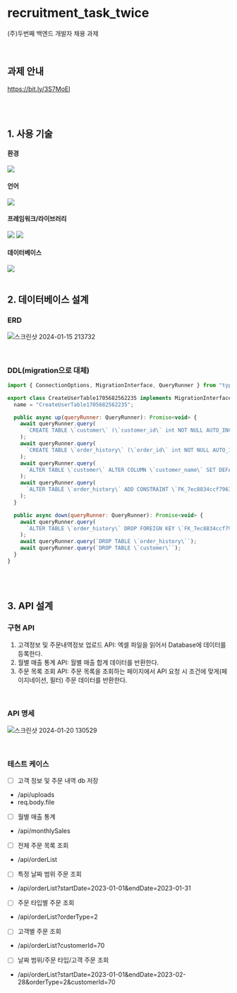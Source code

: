 # recruitment_task_twice

(주)두번째 백엔드 개발자 채용 과제

<br>

## 과제 안내

https://bit.ly/3S7MoEl

<br>
<br>

## 1. 사용 기술

#### 환경

  <img src="https://img.shields.io/badge/node.js-339933?style=for-the-badge&logo=nodedotjs&logoColor=white"/>

#### 언어

  <img src="https://img.shields.io/badge/typescript-3178C6?style=for-the-badge&logo=typescript&logoColor=white"/>

#### 프레임워크/라이브러리

<img src="https://img.shields.io/badge/express-000000?style=for-the-badge&logo=express&logoColor=white"/> <img src="https://img.shields.io/badge/typeorm-262627?style=for-the-badge&logo=typeorm&logoColor=white"/>

#### 데이터베이스

<img src="https://img.shields.io/badge/MySQL-4479A1?style=for-the-badge&logo=mysql&logoColor=white"/>

<br>
<br>

## 2. 데이터베이스 설계

### ERD

![스크린샷 2024-01-15 213732](https://github.com/Alloboo/recruitment_task_twice/assets/122436708/11a058e6-3662-4f4d-921a-fced9557e03d)

<br>

### DDL(migration으로 대체)

```javascript
import { ConnectionOptions, MigrationInterface, QueryRunner } from "typeorm";

export class CreateUserTable1705682562235 implements MigrationInterface {
  name = "CreateUserTable1705682562235";

  public async up(queryRunner: QueryRunner): Promise<void> {
    await queryRunner.query(
      `CREATE TABLE \`customer\` (\`customer_id\` int NOT NULL AUTO_INCREMENT, \`customer_name\` varchar(200) NOT NULL, \`customer_grade\` varchar(50) NOT NULL, PRIMARY KEY (\`customer_id\`)) ENGINE=InnoDB`
    );
    await queryRunner.query(
      `CREATE TABLE \`order_history\` (\`order_id\` int NOT NULL AUTO_INCREMENT, \`customer_id\` int NOT NULL, \`order_date\` date NOT NULL, \`order_type\` enum ('order', 'refund') NOT NULL, \`order_amount\` decimal(10,2) NOT NULL, PRIMARY KEY (\`order_id\`)) ENGINE=InnoDB`
    );
    await queryRunner.query(
      `ALTER TABLE \`customer\` ALTER COLUMN \`customer_name\` SET DEFAULT '기본이름'`
    );
    await queryRunner.query(
      `ALTER TABLE \`order_history\` ADD CONSTRAINT \`FK_7ec8834ccf79631a801ab032f94\` FOREIGN KEY (\`customer_id\`) REFERENCES \`customer\`(\`customer_id\`) ON DELETE CASCADE ON UPDATE NO ACTION`
    );
  }

  public async down(queryRunner: QueryRunner): Promise<void> {
    await queryRunner.query(
      `ALTER TABLE \`order_history\` DROP FOREIGN KEY \`FK_7ec8834ccf79631a801ab032f94\``
    );
    await queryRunner.query(`DROP TABLE \`order_history\``);
    await queryRunner.query(`DROP TABLE \`customer\``);
  }
}
```

<br>
<br>

## 3. API 설계

### 구현 API

1. 고객정보 및 주문내역정보 업로드 API: 엑셀 파일을 읽어서 Database에 데이터를 등록한다.
2. 월별 매출 통계 API: 월별 매출 합계 데이터를 반환한다.
3. 주문 목록 조회 API: 주문 목록을 조회하는 페이지에서 API 요청 시 조건에 맞게(페이지네이션, 필터) 주문 데이터를 반환한다.

<br>

### API 명세
![스크린샷 2024-01-20 130529](https://github.com/Alloboo/recruitment_task_twice/assets/122436708/91759130-6894-477a-a1be-66b4576769dd)



<br>


### 테스트 케이스
- [ ] 고객 정보 및 주문 내역 db 저장
- /api/uploads
- req.body.file
- [ ] 월별 매출 통계
- /api/monthlySales
- [ ] 전체 주문 목록 조회
- /api/orderList
- [ ] 특정 날짜 범위 주문 조회
- /api/orderList?startDate=2023-01-01&endDate=2023-01-31
- [ ] 주문 타입별 주문 조회
- /api/orderList?orderType=2
- [ ] 고객별 주문 조회
- /api/orderList?customerId=70
- [ ] 날짜 범위/주문 타입/고객 주문 조회
- /api/orderList?startDate=2023-01-01&endDate=2023-02-28&orderType=2&customerId=70




<br>
<br>
